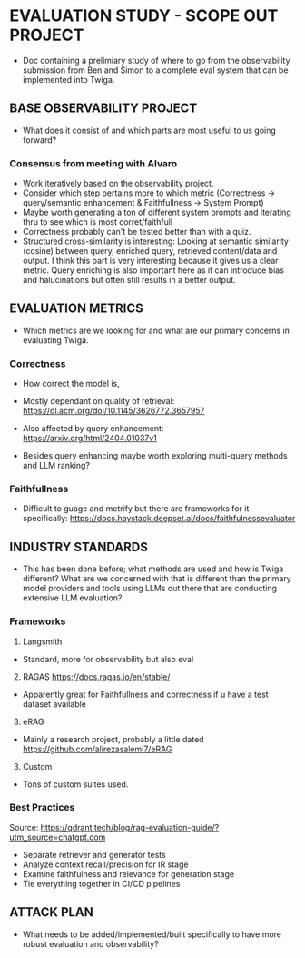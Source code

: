# EVALUATION STUDY - SCOPE OUT PROJECT
- Doc containing a prelimiary study of where to go from the observability submission from Ben and Simon to a complete eval system that can be implemented into Twiga.

## BASE OBSERVABILITY PROJECT
- What does it consist of and which parts are most useful to us going forward?

### Consensus from meeting with Alvaro
- Work iteratively based on the observability project.
- Consider which step pertains more to which metric (Correctness -> query/semantic enhancement & Faithfullness -> System Prompt)
- Maybe worth generating a ton of different system prompts and iterating thru to see which is most corret/faithfull
- Correctness probably can't be tested better than with a quiz.
- Structured cross-similarity is interesting: Looking at semantic similarity (cosine) between query, enriched query, retrieved content/data and output. I think this part is very interesting because it gives us a clear metric. Query enriching is also important here as it can introduce bias and halucinations but often still results in a better output. 

## EVALUATION METRICS
- Which metrics are we looking for and what are our primary concerns in evaluating Twiga.

### Correctness
- How correct the model is,
- Mostly dependant on quality of retrieval:
https://dl.acm.org/doi/10.1145/3626772.3657957

- Also affected by query enhancement:
https://arxiv.org/html/2404.01037v1 
- Besides query enhancing maybe worth exploring multi-query methods and LLM ranking?

### Faithfullness
- Difficult to guage and metrify but there are frameworks for it specifically:
https://docs.haystack.deepset.ai/docs/faithfulnessevaluator 


## INDUSTRY STANDARDS
- This has been done before; what methods are used and how is Twiga different? What are we concerned with that is different than the primary model providers and tools using LLMs out there that are conducting extensive LLM evaluation?

### Frameworks
1. Langsmith
- Standard, more for observability but also eval

2. RAGAS
https://docs.ragas.io/en/stable/
- Apparently great for Faithfullness and correctness if u have a test dataset available

3. eRAG
- Mainly a research project, probably a little dated
https://github.com/alirezasalemi7/eRAG 

3. Custom
- Tons of custom suites used.

### Best Practices
Source: https://qdrant.tech/blog/rag-evaluation-guide/?utm_source=chatgpt.com

- Separate retriever and generator tests
- Analyze context recall/precision for IR stage
- Examine faithfulness and relevance for generation stage
- Tie everything together in CI/CD pipelines


## ATTACK PLAN
- What needs to be added/implemented/built specifically to have more robust evaluation and observability?

